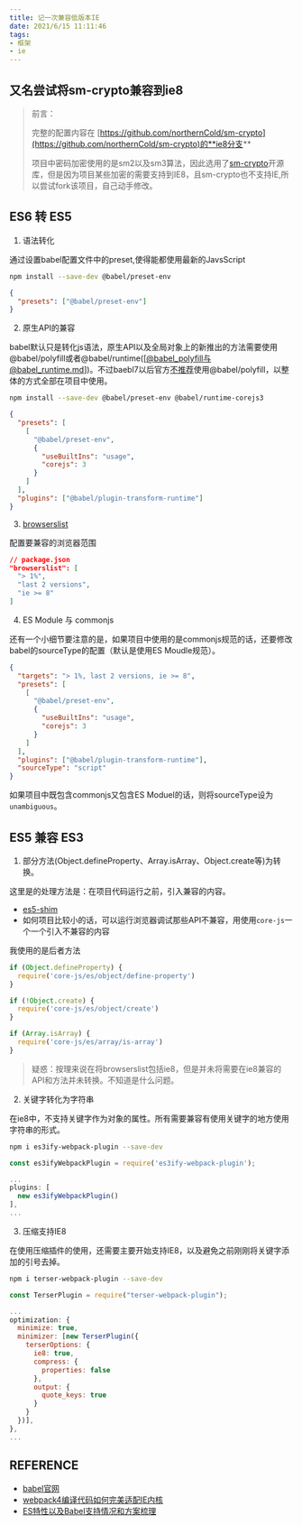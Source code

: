 ```yaml
---
title: 记一次兼容低版本IE
date: 2021/6/15 11:11:46
tags: 
- 框架
- ie
---
```


## 又名尝试将sm-crypto兼容到ie8

> 前言：
> 
> 完整的配置内容在 [https://github.com/northernCold/sm-crypto](https://github.com/northernCold/sm-crypto)的**ie8分支**
> 
> 项目中密码加密使用的是sm2以及sm3算法，因此选用了[sm-crypto](https://github.com/JuneAndGreen/sm-crypto)开源库，但是因为项目某些加密的需要支持到IE8，且sm-crypto也不支持IE,所以尝试fork该项目，自己动手修改。

## ES6 转 ES5

1. 语法转化

通过设置babel配置文件中的preset,使得能都使用最新的JavsScript

```bash
npm install --save-dev @babel/preset-env
```
```json
{
  "presets": ["@babel/preset-env"]
}
```
2. 原生API的兼容

babel默认只是转化js语法，原生API以及全局对象上的新推出的方法需要使用@babel/polyfill或者@babel/runtime([[@babel_polyfill与@babel_runtime.md]])。不过baebl7以后官方[不推荐](https://babeljs.io/docs/en/babel-polyfill)使用@babel/polyfill，以整体的方式全部在项目中使用。

```bash
npm install --save-dev @babel/preset-env @babel/runtime-corejs3
```
```json
{
  "presets": [
    [
      "@babel/preset-env",
      {
        "useBuiltIns": "usage",
        "corejs": 3
      }
    ]
  ],
  "plugins": ["@babel/plugin-transform-runtime"]
}
```

3. [browserslist](https://juejin.cn/post/6844903669524086797)

配置要兼容的浏览器范围

```json
// package.json
"browserslist": [
  "> 1%",
  "last 2 versions",
  "ie >= 8"
]
```

4. ES Module 与 commonjs

还有一个小细节要注意的是，如果项目中使用的是commonjs规范的话，还要修改babel的sourceType的配置（默认是使用ES Moudle规范）。

```json
{
  "targets": "> 1%, last 2 versions, ie >= 8",
  "presets": [
    [
      "@babel/preset-env",
      {
        "useBuiltIns": "usage",
        "corejs": 3
      }
    ]
  ],
  "plugins": ["@babel/plugin-transform-runtime"],
  "sourceType": "script"
}
```
如果项目中既包含commonjs又包含ES Moduel的话，则将sourceType设为`unambiguous`。
## ES5 兼容 ES3

1. 部分方法(Object.defineProperty、Array.isArray、Object.create等)为转换。
  
这里是的处理方法是：在项目代码运行之前，引入兼容的内容。

- [es5-shim](https://github.com/es-shims/es5-shim)
- 如何项目比较小的话，可以运行浏览器调试那些API不兼容，用使用`core-js`一个一个引入不兼容的内容

我使用的是后者方法
```javascript
if (Object.defineProperty) {
  require('core-js/es/object/define-property')
}

if (!Object.create) {
  require('core-js/es/object/create')
}

if (Array.isArray) {
  require('core-js/es/array/is-array')
}
```
> 疑惑：按理来说在将browserslist包括ie8，但是并未将需要在ie8兼容的API和方法并未转换。不知道是什么问题。

2. 关键字转化为字符串

在ie8中，不支持关键字作为对象的属性。所有需要兼容有使用关键字的地方使用字符串的形式。

```bash
npm i es3ify-webpack-plugin --save-dev
```
```javascript
const es3ifyWebpackPlugin = require('es3ify-webpack-plugin');

...
plugins: [
  new es3ifyWebpackPlugin()
],
...
```

3. 压缩支持IE8

在使用压缩插件的使用，还需要主要开始支持IE8，以及避免之前刚刚将关键字添加的引号去掉。

```bash
npm i terser-webpack-plugin --save-dev
```

```javascript
const TerserPlugin = require("terser-webpack-plugin");

...
optimization: {
  minimize: true,
  minimizer: [new TerserPlugin({
    terserOptions: {
      ie8: true,
      compress: {
        properties: false
      },
      output: {
        quote_keys: true
      }
    }
  })],
},
...
```

## REFERENCE

- [babel官网](https://babeljs.io/docs/en/)
- [webpack4编译代码如何完美适配IE内核](http://louiszhai.github.io/2019/12/02/webpack4.ie/#%E4%BB%A3%E7%A0%81%E5%9C%A8IE9%E4%B8%8B%E8%BF%90%E8%A1%8C)
- [ES特性以及Babel支持情况和方案梳理](https://github.com/athm-fe/create-autofe-app/issues/13)


[//begin]: # "Autogenerated link references for markdown compatibility"
[@babel_polyfill与@babel_runtime.md]: @babel_polyfill与@babel_runtime "babel/polyfill与babel/runtime"
[//end]: # "Autogenerated link references"